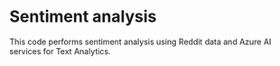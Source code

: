 # Sentiment analysis
This code performs sentiment analysis using Reddit data and Azure AI services for Text Analytics.
